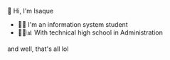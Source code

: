 👋 Hi, I'm Isaque

- 👨‍💻 I'm an information system student 
- 👨‍🎓📊 With technical high school in Administration

and well, that's all lol

<!---
isiszac/isiszac is a ✨ special ✨ repository because its `README.md` (this file) appears on your GitHub profile.
You can click the Preview link to take a look at your changes.
--->
